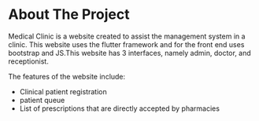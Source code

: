 <h1>About The Project</h1>

<p>Medical Clinic is a website created to assist the management 
system in a clinic. This website uses the flutter framework 
and for the front end uses bootstrap and JS.This website has 3 interfaces, namely admin, doctor, 
and receptionist.</p>

The features of the website include:

- Clinical patient registration
- patient queue
- List of prescriptions that are directly accepted by pharmacies
